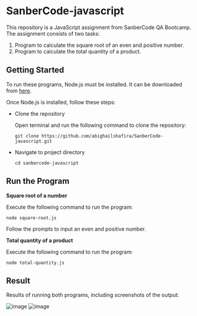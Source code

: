 # SanberCode-javascript
This repository is a JavaScript assignment from SanberCode QA Bootcamp. The assignment consists of two tasks:
1. Program to calculate the square root of an even and positive number.
2. Program to calculate the total quantity of a product.

## Getting Started
To run these programs, Node.js must be installed. It can be downloaded from [here](https://nodejs.org/). 

Once Node.js is installed, follow these steps:

- Clone the repository

  Open terminal and run the following command to clone the repository:
  ```
  git clone https://github.com/abighailshafira/SanberCode-javascript.git
  ```
- Navigate to project directory
  ```
  cd sanbercode-javascript
  ```

## Run the Program


**Square root of a number**

Execute the following command to run the program:
```
node square-root.js
```
Follow the prompts to input an even and positive number.

**Total quantity of a product**

Execute the following command to run the program:
```
node total-quantity.js
```

## Result
Results of running both programs, including screenshots of the output:

![image](https://github.com/abighailshafira/SanberCode-javascript/assets/77433598/e5071ffc-bd06-4ed4-a850-3e9c964aa1a4)
![image](https://github.com/abighailshafira/SanberCode-javascript/assets/77433598/2b38510f-2139-4479-a99d-925c982a42d6)
